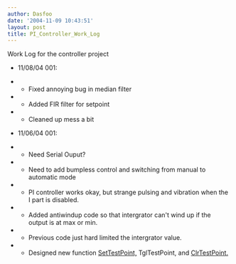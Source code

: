 ```yaml
---
author: Dasfoo
date: '2004-11-09 10:43:51'
layout: post
title: PI_Controller_Work_Log
---
```


Work Log for the controller project

* 11/08/04 001:
* * Fixed annoying bug in median filter
* * Added FIR filter for setpoint
* * Cleaned up mess a bit

* 11/06/04 001:
* * Need Serial Ouput?
* * Need to add bumpless control and switching from manual to automatic mode
* * PI controller works okay, but strange pulsing and vibration when the I part is disabled.
* * Added antiwindup code so that intergrator can't wind up if the output is at max or min. 
* * Previous code just hard limited the intergrator value.
* * Designed new function [SetTestPoint,](SetTestPoint,.html) TglTestPoint, and [ClrTestPoint.](ClrTestPoint..html) 

